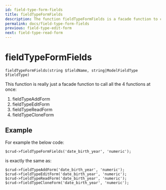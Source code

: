 ```yaml
---
id: field-type-form-fields
title: fieldTypeFormFields
description: The function fieldTypeFormFields is a facade function to call all the functions of field-types for the form data.
permalink: docs/field-type-form-fields
previous: field-type-edit-form
next: field-type-read-form
---
```


# fieldTypeFormFields

<pre><code class="language-php">fieldTypeFormFields(string $fieldName, string|ModelFieldType $fieldType)</code></pre>
This function is really just a facade function to call all the 4 functions at once:
<ol>
	<li>fieldTypeAddForm</li>
	<li>fieldTypeEditForm</li>
	<li>fieldTypeReadForm</li>
        <li>fieldTypeCloneForm</li>
</ol>

<h2>Example</h2>
For example the below code:

<pre><code class="language-php">$crud->fieldTypeFormFields('date_birth_year', 'numeric');</code></pre>

is exactly the same as:
<pre><code class="language-php">$crud->fieldTypeAddForm('date_birth_year', 'numeric');
$crud->fieldTypeEditForm('date_birth_year', 'numeric');
$crud->fieldTypeReadForm('date_birth_year', 'numeric');
$crud->fieldTypeCloneForm('date_birth_year', 'numeric');
</code></pre>
